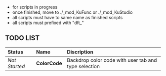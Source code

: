 - for scripts in progress
- once finished, move to ./_mod_KuFunc or ./_mod_KuStudio
- all scripts must have to same name as finished scripts
- all scripts must prefixed with "dft_"


## TODO LIST
|Status|Name|Discription|
| :--- | :---- | :---- |
| *Not Started* | **ColorCode** | Backdrop color code with user tab and type selection

